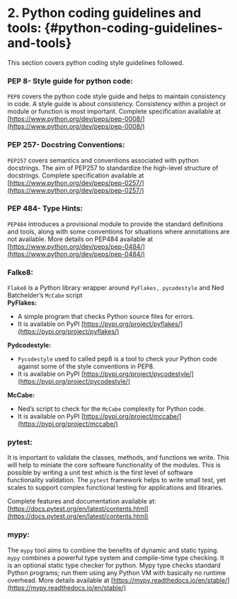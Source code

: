 # **2. Python coding guidelines and tools:** {#python-coding-guidelines-and-tools}

This section covers python coding style guidelines followed.

###  **PEP 8- Style guide for python code:** 
`PEP8` covers the python code style guide and helps to maintain consistency in code. A style guide is about consistency. Consistency within a project or module or function is most important. Complete specification available at   [https://www.python.org/dev/peps/pep-0008/](https://www.python.org/dev/peps/pep-0008/)

###   **PEP 257- Docstring Conventions:** 
`PEP257` covers semantics and conventions associated with python docstrings. The aim of PEP257 to standardize the high-level structure of docstrings. Complete specification available at [https://www.python.org/dev/peps/pep-0257/](https://www.python.org/dev/peps/pep-0257/)

###   **PEP 484- Type Hints:** 
`PEP484` introduces a provisional module to provide the standard definitions and tools, along with some conventions for situations where annotations are not available. More details on PEP484 available at    [https://www.python.org/dev/peps/pep-0484/](https://www.python.org/dev/peps/pep-0484/)

###   **Falke8:** 
`Flake8` is a Python library wrapper around `PyFlakes, pycodestyle` and Ned Batchelder’s `McCabe` script<br>
  __PyFlakes:__

  *    A simple program that checks Python source files for errors.
  *    It is available on PyPI [https://pypi.org/project/pyflakes/](https://pypi.org/project/pyflakes/)

__Pydcodestyle:__

  *    `Pycodestyle` used to called pep8 is a tool to check your Python code against some of    the style conventions in PEP8.
  *    It is available on PyPI [https://pypi.org/project/pycodestyle/](https://pypi.org/project/pycodestyle/)

__McCabe:__

  *    Ned’s script to check for the `McCabe` complexity for Python code.
  *    It is available on PyPI [https://pypi.org/project/mccabe/](https://pypi.org/project/mccabe/)

###   **pytest:**

It is important to validate the classes, methods, and functions we write. This will help to miniate the core software functionality of the modules. This is possible by writing a unit test which is the first level of software functionality validation. The `pytest` framework helps to write small test, yet scales to support complex functional testing for applications and libraries.

Complete features and documentation available at:  [https://docs.pytest.org/en/latest/contents.html](https://docs.pytest.org/en/latest/contents.html)

###   **mypy**:

The `mypy` tool aims to combine the benefits of dynamic and static typing. `mypy` combines a powerful type system and compile-time type checking. It is an optional static type checker for python. Mypy type checks standard Python programs; run them using any Python VM with basically no runtime overhead. More details available at
[https://mypy.readthedocs.io/en/stable/](https://mypy.readthedocs.io/en/stable/)

        
    